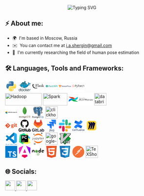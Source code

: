 <p  align="center">
    <img src="https://readme-typing-svg.demolab.com?font=Fira+Code&weight=500&pause=1000&color=5DC0F7&background=712DFF00&center=true&vCenter=true&multiline=true&random=false&width=435&height=80&lines=Hello%2C+friend!+I+am+Shergin+Ivan!;Welcome+you+at+my+GitHub+profile!" alt="Typing SVG"/>
</p>

## ⚡ About me:

* 🌍  I'm based in Moscow, Russia
* ✉️  You can contact me at [i.a.shergin@gmail.com](mailto:i.a.shergin@gmail.com)
* 🚀  I'm currently researching the field of human pose estimation


## 🛠️ Languages, Tools and Frameworks:
<div>
    <img src="https://github.com/devicons/devicon/blob/master/icons/python/python-original.svg" title="python" alt="python" width="40" height="40"/>
    <img src="https://github.com/devicons/devicon/blob/master/icons/docker/docker-original-wordmark.svg" title="Docker" alt="Docker" width="40" height="40"/>
    <img src="https://github.com/devicons/devicon/blob/master/icons/flask/flask-original-wordmark.svg" title="Flask" alt="Flask" width="40" height="40"/>
    <img src="https://github.com/devicons/devicon/blob/master/icons/fastapi/fastapi-original-wordmark.svg" title="fastapi" alt="fastapi" width="40" height="40"/>
    <img src="https://github.com/devicons/devicon/blob/master/icons/tensorflow/tensorflow-original-wordmark.svg" title="tensorflow" **alt="tensorflow" width="40" height="40"/>
    <img src="https://github.com/devicons/devicon/blob/master/icons/pytorch/pytorch-original-wordmark.svg" title="torch1" alt="torch1" width="40" height="40"/>
    <br>    
    <img src="https://upload.wikimedia.org/wikipedia/commons/thumb/0/0e/Hadoop_logo.svg/1024px-Hadoop_logo.svg.png" title="Hadoop" **alt="Hadoop" width="120" height="40"/>
    <img src="https://upload.wikimedia.org/wikipedia/commons/thumb/f/f3/Apache_Spark_logo.svg/1200px-Apache_Spark_logo.svg.png" title="Spark" **alt="Spark" width="80" height="40"/>
    <img src="https://github.com/devicons/devicon/blob/master/icons/apacheairflow/apacheairflow-original-wordmark.svg" title="Airflow" **alt="Airflow" width="80" height="40"/>
    <img src="https://logotyp.us/file/databricks.svg" title="databricks" **alt="databricks" width="40" height="40"/>
    <br>
    <img src="https://github.com/devicons/devicon/blob/master/icons/elasticsearch/elasticsearch-original-wordmark.svg" title="ES" alt="ES" width="40" height="40"/>
    <img src="https://github.com/devicons/devicon/blob/master/icons/mongodb/mongodb-original-wordmark.svg" title="mongo" alt="mongo" width="40" height="40"/>
    <img src="https://github.com/devicons/devicon/blob/master/icons/postgresql/postgresql-original-wordmark.svg" title="postgresql" **alt="postgresql" width="40" height="40"/>
    <img src="https://cdn.cdnlogo.com/logos/c/57/clickhouse.svg" title="clickhouse" **alt="clickhouse" width="40" height="40"/>
    <br>
    <img src="https://github.com/devicons/devicon/blob/master/icons/git/git-plain-wordmark.svg" title="git" **alt="git" width="40" height="40"/>
    <img src="https://github.com/devicons/devicon/blob/master/icons/github/github-original-wordmark.svg" title="github" **alt="github" width="40" height="40"/>
    <img src="https://github.com/devicons/devicon/blob/master/icons/gitlab/gitlab-original-wordmark.svg" title="gitlab" **alt="gitlab" width="40" height="40"/>
    <img src="https://github.com/devicons/devicon/blob/master/icons/jira/jira-original-wordmark.svg" title="Jira" **alt="Jira" width="40" height="40"/>
    <img src="https://github.com/devicons/devicon/blob/master/icons/slack/slack-original.svg" title="Slack" **alt="Slack" width="40" height="40"/>
    <img src="https://github.com/devicons/devicon/blob/master/icons/confluence/confluence-original-wordmark.svg" title="confluence" **alt="confluence" width="40" height="40"/>
    <img src="https://github.com/charonxnikon/ECONOMICS_RMMC/blob/main/6299f743b04c5ae587c4119d.png" title="Miro" **alt="Miro" width="40" height="40"/>
    <br>
    <img src="https://github.com/devicons/devicon/blob/master/icons/vscode/vscode-original-wordmark.svg" title="vscode" **alt="vscode" width="40" height="40"/>
    <img src="https://github.com/devicons/devicon/blob/master/icons/pycharm/pycharm-original.svg" title="pycharm" alt="pycharm " width="40" height="40"/>
    <img src="https://github.com/devicons/devicon/blob/master/icons/jupyter/jupyter-original-wordmark.svg" title="jupyter" alt="jupyter" width="40" height="40"/>
    <img src="https://res.cloudinary.com/apideck/image/upload/v1615737977/icons/google-colab.png" title="google-colab" **alt="google-colab" width="40" height="40"/>
    <img src="https://github.com/devicons/devicon/blob/master/icons/vim/vim-original.svg" title="vim" **alt="vim" width="40" height="40"/>
    <br>
    <img src="https://github.com/devicons/devicon/blob/master/icons/typescript/typescript-original.svg" title="TS"  alt="TS" width="40" height="40"/>
    <img src="https://github.com/devicons/devicon/blob/master/icons/angular/angular-original.svg" title="Angular" alt="Angular" width="40" height="40"/>
    <img src="https://github.com/devicons/devicon/blob/master/icons/nodejs/nodejs-original-wordmark.svg" title="nodejs" alt="nodejs" width="40" height="40"/>
    <img src="https://github.com/devicons/devicon/blob/master/icons/html5/html5-original.svg" title="HTML5" alt="HTML" width="40" height="40"/>
    <img src="https://github.com/devicons/devicon/blob/master/icons/css3/css3-original.svg" title="CSS3" alt="CSS3" width="40" height="40"/>
    <img src="https://github.com/devicons/devicon/blob/master/icons/postman/postman-original.svg" title="postman" alt="postman" width="40" height="40"/>
    <img src="https://upload.wikimedia.org/wikipedia/commons/thumb/9/95/TeXShop_icon.png/768px-TeXShop_icon.png" title="TeXShop" **alt="TeXShop" width="40" height="40"/>
</div>

## 🌐 Socials:

<p align="left">
    <a href="https://www.github.com/ivanshergin" target="_blank" rel="noreferrer">
        <img src="https://raw.githubusercontent.com/danielcranney/readme-generator/main/public/icons/socials/github.svg" width="32" height="32" />
    </a>
    <a href="https://t.me/ivan1337" target="_blank" rel="noreferrer">
        <img src="https://www.svgrepo.com/show/354443/telegram.svg" width="32" height="32" />
    </a>
    <a href="https://www.linkedin.com/in/ivanshergin" target="_blank" rel="noreferrer">
        <img src="https://raw.githubusercontent.com/danielcranney/readme-generator/main/public/icons/socials/linkedin.svg" width="32" height="32" />
    </a>
</p>

#
<!--
**ivanshergin/ivanshergin** is a ✨ _special_ ✨ repository because its `README.md` (this file) appears on your GitHub profile.

Here are some ideas to get you started:

- 🔭 I’m currently working on ...
- 🌱 I’m currently learning ...
- 👯 I’m looking to collaborate on ...
- 🤔 I’m looking for help with ...
- 💬 Ask me about ...
- 📫 How to reach me: ...
- 😄 Pronouns: ...
- ⚡ Fun fact: ...
-->
